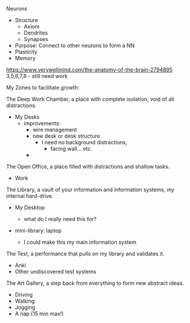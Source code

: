 Neurons
- Structure
  - Axiom
  - Dendrites
  - Synapses
- Purpose: Connect to other neurons to form a NN
- Plasticity
- Memory

https://www.verywellmind.com/the-anatomy-of-the-brain-2794895
3,5,6,7,8 - still need work



My Zones to facilitate growth:

The Deep Work Chamber, a place with complete isolation, void of all distractions.
- My Desks
  - improvements:
    - wire management
    - new desk or desk structure
      - I need no background distractions,
        - facing wall... etc.
    -

The Open Office, a place filled with distractions and shallow tasks.
- Work

The Library, a vault of your information and information systems, my internal hard-drive.
- My Desktop
  - what do I really need this for?

- mini-library: laptop
  - I could make this my main information system

The Test, a performance that pulls on my library and validates it.
- Anki
- Other undiscovered test systems

The Art Gallery, a step back from everything to form new abstract ideas.
- Driving
- Walking
- Jogging
- A nap (15 min max!)
